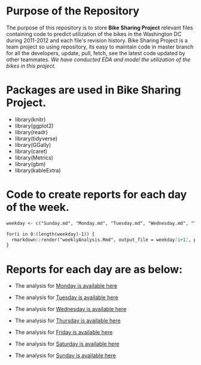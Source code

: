 # Purpose of the Repository
The purpose of this repository is to store **Bike Sharing Project** relevant files containing code to predict utilization of the bikes in the Washington DC during 2011-2012 and each file's revision history. Bike Sharing Project is a team project so using repository, its easy to maintain code in master branch for all the developers, update, pull, fetch, see the latest code updated by other teammates. _We have conducted EDA and model the utilization of the bikes in this project._


# Packages are used in Bike Sharing Project.
- library(knitr)
- library(ggplot2)
- library(readr)
- library(tidyverse)
- library(GGally)
- library(caret)
- library(Metrics)
- library(gbm)
- library(kableExtra)


# Code to create reports for each day of the week. 
```markdown
weekday <- c("Sunday.md", "Monday.md", "Tuesday.md", "Wednesday.md", "Thursday.md", "Friday.md", "Saturday.md")

for(i in 0:(length(weekday)-1)) {
  rmarkdown::render("weeklyAnalysis.Rmd", output_file = weekday[i+1], params = list(dayOfTheWeek = i))
}
```



# Reports for each day are as below:

- The analysis for [Monday is available here](Monday.md)

- The analysis for [Tuesday is available here](Tuesday.md)

- The analysis for [Wednesday is available here](Wednesday.md)

- The analysis for [Thursday is available here](Thursday.md)

- The analysis for [Friday is available here](Friday.md)

- The analysis for [Saturday is available here](Saturday.md)

- The analysis for [Sunday is available here](Sunday.md)
 
